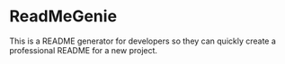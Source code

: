 # ReadMeGenie
This is a README generator for developers so they can quickly create a professional README for a new project.
